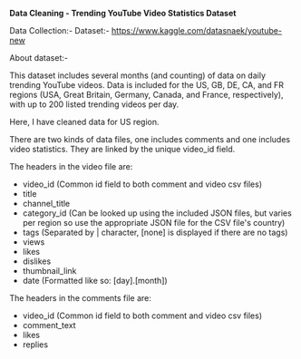 **Data Cleaning - Trending YouTube Video Statistics Dataset**

Data Collection:- 
Dataset:- https://www.kaggle.com/datasnaek/youtube-new

About dataset:-

This dataset includes several months (and counting) of data on daily trending YouTube videos. Data is included for the US, GB, DE, CA, and FR regions (USA, Great Britain, Germany, Canada, and France, respectively), with up to 200 listed trending videos per day.

Here, I have cleaned data for US region. 

There are two kinds of data files, one includes comments and one includes video statistics. They are linked by the unique video_id field.

The headers in the video file are:

- video_id (Common id field to both comment and video csv files)
- title
- channel_title
- category_id (Can be looked up using the included JSON files, but varies per region so use the appropriate JSON file for the CSV file's country)
- tags (Separated by | character, [none] is displayed if there are no tags)
- views
- likes
- dislikes
- thumbnail_link
- date (Formatted like so: [day].[month])

The headers in the comments file are:

- video_id (Common id field to both comment and video csv files)
- comment_text
- likes
- replies


